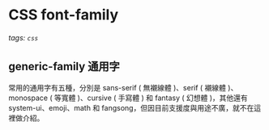 CSS font-family
===
###### tags: `css`
## generic-family 通用字
常用的通用字有五種，分別是 sans-serif ( 無襯線體 )、serif ( 襯線體 )、monospace ( 等寬體 )、cursive ( 手寫體 ) 和 fantasy ( 幻想體 )，其他還有 system-ui、emoji、math 和 fangsong，但因目前支援度與用途不廣，就不在這裡做介紹。